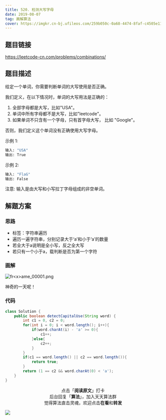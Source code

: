 ```yaml
---
title: 520. 检测大写字母
date: 2019-08-07
tag: 画解算法
cover: https://imgkr.cn-bj.ufileos.com/259b050c-0a68-4474-8faf-c4505e11ee4a.png
---
```


## 题目链接

https://leetcode-cn.com/problems/combinations/

## 题目描述

给定一个单词，你需要判断单词的大写使用是否正确。

我们定义，在以下情况时，单词的大写用法是正确的：

1. 全部字母都是大写，比如"USA"。
2. 单词中所有字母都不是大写，比如"leetcode"。
3. 如果单词不只含有一个字母，只有首字母大写， 比如 "Google"。

否则，我们定义这个单词没有正确使用大写字母。

示例 1:

```bash
输入: "USA"
输出: True
```

示例 2:

```bash
输入: "FlaG"
输出: False
```

注意: 输入是由大写和小写拉丁字母组成的非空单词。

## 解题方案

### 思路

- 标签：字符串遍历
- 遍历一遍字符串，分别记录大于‘a’和小于‘a’的数量
- 若全大于a说明是全小写，反之全大写
- 若只有一个小于a，载判断是否为第一个字符

### 画解

![fr&lt;x&gt;ame_00001.png](https://timgsa.baidu.com/timg?image&quality=80&size=b9999_10000&sec=1559190050475&di=12e22a2de7dce54eb1fc558c4f2c897d&imgtype=0&src=http%3A%2F%2Fmmbiz.qpic.cn%2Fmmbiz_jpg%2F9jcTic3iaLYuL1cBibw9VNPbC56w2A3Q75lkvEMGVFuZXNMbM2xOXeKTCpIoVOwcSibh83xruRhzcFzDnQkKzZBPaQ%2F640%3Fwx_fmt%3Djpeg)

神奇的一天呢！


### 代码

```java
class Solution {
    public boolean detectCapitalUse(String word) {
        int c1 = 0, c2 = 0;
        for(int i = 0; i < word.length(); i++){
            if(word.charAt(i) - 'a' >= 0){
                c1++;
            }else{
                c2++;
            }
        }
        if(c1 == word.length() || c2 == word.length()){
            return true;
        }
        return (1 == c2 && word.charAt(0) < 'a');
    }
}
```

<span style="display:block;text-align:center;">点击「<strong>阅读原文</strong>」打卡</span>
<span style="display:block;text-align:center;">后台回复「<strong>算法</strong>」，加入天天算法群</span>
<span style="display:block;text-align:center;">觉得算法直击灵魂，欢迎点击<strong>在看</strong>和<strong>转发</strong></span>

![](https://imgkr.cn-bj.ufileos.com/741c4d5c-cfb4-43d9-858b-146661b590df.gif)